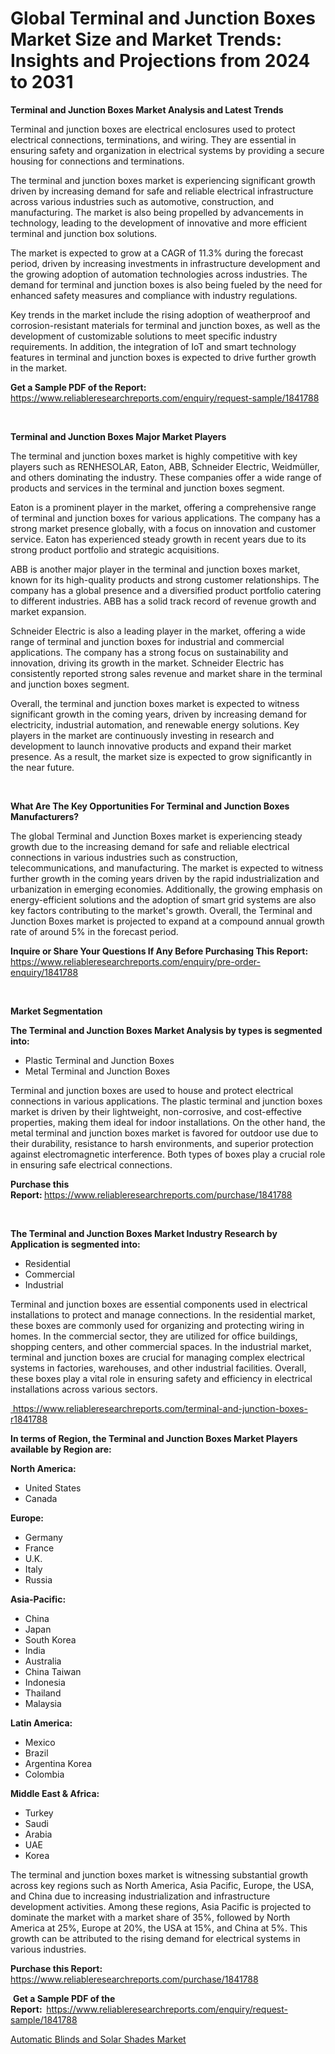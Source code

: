 <p><h1>Global Terminal and Junction Boxes Market Size and Market Trends: Insights and Projections from 2024 to 2031</h1></p><p><strong>Terminal and Junction Boxes Market Analysis and Latest Trends</strong></p>
<p><p>Terminal and junction boxes are electrical enclosures used to protect electrical connections, terminations, and wiring. They are essential in ensuring safety and organization in electrical systems by providing a secure housing for connections and terminations.</p><p>The terminal and junction boxes market is experiencing significant growth driven by increasing demand for safe and reliable electrical infrastructure across various industries such as automotive, construction, and manufacturing. The market is also being propelled by advancements in technology, leading to the development of innovative and more efficient terminal and junction box solutions.</p><p>The market is expected to grow at a CAGR of 11.3% during the forecast period, driven by increasing investments in infrastructure development and the growing adoption of automation technologies across industries. The demand for terminal and junction boxes is also being fueled by the need for enhanced safety measures and compliance with industry regulations.</p><p>Key trends in the market include the rising adoption of weatherproof and corrosion-resistant materials for terminal and junction boxes, as well as the development of customizable solutions to meet specific industry requirements. In addition, the integration of IoT and smart technology features in terminal and junction boxes is expected to drive further growth in the market.</p></p>
<p><strong>Get a Sample PDF of the Report:&nbsp;</strong> <a href="https://www.reliableresearchreports.com/enquiry/request-sample/1841788">https://www.reliableresearchreports.com/enquiry/request-sample/1841788</a></p>
<p>&nbsp;</p>
<p><strong>Terminal and Junction Boxes Major Market Players</strong></p>
<p><p>The terminal and junction boxes market is highly competitive with key players such as RENHESOLAR, Eaton, ABB, Schneider Electric, Weidmüller, and others dominating the industry. These companies offer a wide range of products and services in the terminal and junction boxes segment.</p><p>Eaton is a prominent player in the market, offering a comprehensive range of terminal and junction boxes for various applications. The company has a strong market presence globally, with a focus on innovation and customer service. Eaton has experienced steady growth in recent years due to its strong product portfolio and strategic acquisitions.</p><p>ABB is another major player in the terminal and junction boxes market, known for its high-quality products and strong customer relationships. The company has a global presence and a diversified product portfolio catering to different industries. ABB has a solid track record of revenue growth and market expansion.</p><p>Schneider Electric is also a leading player in the market, offering a wide range of terminal and junction boxes for industrial and commercial applications. The company has a strong focus on sustainability and innovation, driving its growth in the market. Schneider Electric has consistently reported strong sales revenue and market share in the terminal and junction boxes segment.</p><p>Overall, the terminal and junction boxes market is expected to witness significant growth in the coming years, driven by increasing demand for electricity, industrial automation, and renewable energy solutions. Key players in the market are continuously investing in research and development to launch innovative products and expand their market presence. As a result, the market size is expected to grow significantly in the near future.</p></p>
<p>&nbsp;</p>
<p><strong>What Are The Key Opportunities For Terminal and Junction Boxes Manufacturers?</strong></p>
<p><p>The global Terminal and Junction Boxes market is experiencing steady growth due to the increasing demand for safe and reliable electrical connections in various industries such as construction, telecommunications, and manufacturing. The market is expected to witness further growth in the coming years driven by the rapid industrialization and urbanization in emerging economies. Additionally, the growing emphasis on energy-efficient solutions and the adoption of smart grid systems are also key factors contributing to the market's growth. Overall, the Terminal and Junction Boxes market is projected to expand at a compound annual growth rate of around 5% in the forecast period.</p></p>
<p><strong>Inquire or Share Your Questions If Any Before Purchasing This Report:</strong> <a href="https://www.reliableresearchreports.com/enquiry/pre-order-enquiry/1841788">https://www.reliableresearchreports.com/enquiry/pre-order-enquiry/1841788</a></p>
<p>&nbsp;</p>
<p><strong>Market Segmentation</strong></p>
<p><strong>The Terminal and Junction Boxes Market Analysis by types is segmented into:</strong></p>
<p><ul><li>Plastic Terminal and Junction Boxes</li><li>Metal Terminal and Junction Boxes</li></ul></p>
<p><p>Terminal and junction boxes are used to house and protect electrical connections in various applications. The plastic terminal and junction boxes market is driven by their lightweight, non-corrosive, and cost-effective properties, making them ideal for indoor installations. On the other hand, the metal terminal and junction boxes market is favored for outdoor use due to their durability, resistance to harsh environments, and superior protection against electromagnetic interference. Both types of boxes play a crucial role in ensuring safe electrical connections.</p></p>
<p><strong>Purchase this Report:&nbsp;</strong><a href="https://www.reliableresearchreports.com/purchase/1841788">https://www.reliableresearchreports.com/purchase/1841788</a></p>
<p>&nbsp;</p>
<p><strong>The Terminal and Junction Boxes Market Industry Research by Application is segmented into:</strong></p>
<p><ul><li>Residential</li><li>Commercial</li><li>Industrial</li></ul></p>
<p><p>Terminal and junction boxes are essential components used in electrical installations to protect and manage connections. In the residential market, these boxes are commonly used for organizing and protecting wiring in homes. In the commercial sector, they are utilized for office buildings, shopping centers, and other commercial spaces. In the industrial market, terminal and junction boxes are crucial for managing complex electrical systems in factories, warehouses, and other industrial facilities. Overall, these boxes play a vital role in ensuring safety and efficiency in electrical installations across various sectors.</p></p>
<p><a href="https://www.reliableresearchreports.com/terminal-and-junction-boxes-r1841788">&nbsp;https://www.reliableresearchreports.com/terminal-and-junction-boxes-r1841788</a></p>
<p><strong>In terms of Region, the Terminal and Junction Boxes Market Players available by Region are:</strong></p>
<p>
    <p> <strong> North America: </strong>
        <ul>
            <li>United States</li>
            <li>Canada</li>
        </ul>
        </p> 
    <p> <strong> Europe: </strong>
        <ul>
            <li>Germany</li>
            <li>France</li>
            <li>U.K.</li>
            <li>Italy</li>
            <li>Russia</li>
        </ul>
        </p> 
    <p> <strong> Asia-Pacific: </strong>
        <ul>
            <li>China</li>
            <li>Japan</li>
            <li>South Korea</li>
            <li>India</li>
            <li>Australia</li>
            <li>China Taiwan</li>
            <li>Indonesia</li>
            <li>Thailand</li>
            <li>Malaysia</li>
        </ul>
        </p> 
    <p> <strong> Latin America: </strong>
        <ul>
            <li>Mexico</li>
            <li>Brazil</li>
            <li>Argentina Korea</li>
            <li>Colombia</li>
        </ul>
        </p> 
    <p> <strong> Middle East & Africa: </strong>
        <ul>
            <li>Turkey</li>
            <li>Saudi</li>
            <li>Arabia</li>
            <li>UAE</li>
            <li>Korea</li>
        </ul>
    </p>
    </p>
<p><p>The terminal and junction boxes market is witnessing substantial growth across key regions such as North America, Asia Pacific, Europe, the USA, and China due to increasing industrialization and infrastructure development activities. Among these regions, Asia Pacific is projected to dominate the market with a market share of 35%, followed by North America at 25%, Europe at 20%, the USA at 15%, and China at 5%. This growth can be attributed to the rising demand for electrical systems in various industries.</p></p>
<p><strong>Purchase this Report: </strong><a href="https://www.reliableresearchreports.com/purchase/1841788">https://www.reliableresearchreports.com/purchase/1841788</a></p>
<p>&nbsp;<strong>Get a Sample PDF of the Report:&nbsp;&nbsp;</strong><a href="https://www.reliableresearchreports.com/enquiry/request-sample/1841788">https://www.reliableresearchreports.com/enquiry/request-sample/1841788</a></p>
<p><strong></strong></p>
<p><p><a href="https://github.com/JosephMorgnlvXXff/Market-Research-Report-List-1/blob/main/automatic-blinds-and-solar-shades-market.md">Automatic Blinds and Solar Shades Market</a></p></p>